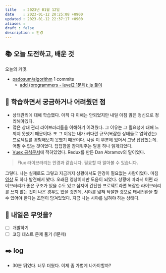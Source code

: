 ```yaml
---
title   : 2023년 01월 12일 
date    : 2023-01-12 20:25:08 +0900
updated : 2023-01-12 22:37:17 +0900
aliases : 
draft : false
description : 안경
---
```

## 📚 오늘 도전하고, 배운 것

<!-- commit -->
오늘의 커밋.
- [padosum/algorithm](https://github.com/padosum/algorithm) 1 commits
  - [add (programmers - level2 1문제): js 풀이](https://github.com/padosum/algorithm/commit/72bd73d7b8a2e9488811fddfad68736937194eca)
<!-- commitstop -->

## 🤔 학습하면서 궁금하거나 어려웠던 점
- 상태관리에 대해 학습했다. 아직 다 이해는 안되었지만 내일 아침 맑은 정신으로 정리해야겠다.
- 많은 상태 관리 라이브러리들을 이해하기 어려웠다. 그 이유는 그 필요성에 대해 느끼지 못했기 때문이다. 또 그 이유는 내가 커다란 규모(복잡한 상태들로 얽혀있는) 프로젝트를 경험해보지 못했기 때문이다. 사실 이 부분에 있어서 그냥 답답했는데. 어쩔 수 없는 것이었다. 답답함을 잠재워주는 말을 하나 읽게되었다.
- [Vuex 공식문서](https://v3.vuex.vuejs.org/kr/)에 적혀있었다. Redux를 만든 Dan Abramov의 말이었다.
> Flux 라이브러리는 안경과 같습니다. 필요할 때 알아볼 수 있습니다.

그렇다. 나는 실제로도 그렇고 지금까지 상황에서도 안경이 필요없는 사람이었다. 마침 [영상](https://youtube.com/watch?v=o4meZ7MRd5o&si=EnSIkaIECMiOmarE) 도 하나 발견해서 봤다. 오래된 영상이지만 도움이 되었다. 상황에 따라서 어떤 라이브러리가 좋은 구조가 있을 수도 있고 심지어 간단한 프로젝트라면 복잡한 라이브러리를 쓰지 않는 것이 나은 경우도 있을 것인데, 시야를 넓혀 적절한 것으로 태세전환을 할 수 있어야 한다는 조언이 담겨있었다. 지금 나는 시야를 넓혀야 하는 상태다. 
  
## 🌅 내일은 무엇을?
- [ ] 개발하기
- [ ] 코딩 테스트 문제 풀기 (1문제)
## ✒️ log
- 30분 뛰었다. 너무 더웠다. 이제 좀 가볍게 나가야할까?
